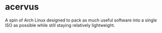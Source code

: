 # acervus
A spin of Arch Linux designed to pack as much useful software into a single ISO as possible while still staying relatively lightweight.
